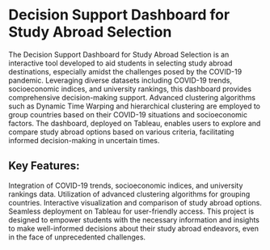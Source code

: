 # Decision Support Dashboard for Study Abroad Selection

The Decision Support Dashboard for Study Abroad Selection is an interactive tool developed to aid students in selecting study abroad destinations, especially amidst the challenges posed by the COVID-19 pandemic. Leveraging diverse datasets including COVID-19 trends, socioeconomic indices, and university rankings, this dashboard provides comprehensive decision-making support. Advanced clustering algorithms such as Dynamic Time Warping and hierarchical clustering are employed to group countries based on their COVID-19 situations and socioeconomic factors. The dashboard, deployed on Tableau, enables users to explore and compare study abroad options based on various criteria, facilitating informed decision-making in uncertain times.

## Key Features:

Integration of COVID-19 trends, socioeconomic indices, and university rankings data.
Utilization of advanced clustering algorithms for grouping countries.
Interactive visualization and comparison of study abroad options.
Seamless deployment on Tableau for user-friendly access.
This project is designed to empower students with the necessary information and insights to make well-informed decisions about their study abroad endeavors, even in the face of unprecedented challenges.
